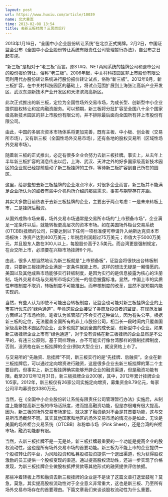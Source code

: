 ```yaml
---
layout: post
url: https://www.huxiu.com/article/10039
name: 北大黄嵩
time: 2013-02-08 13:54
title: 去新三板挂牌？三思而后行
---
```

2013年1月16日，“全国中小企业股份转让系统”在北京正式揭牌。2月2日，中国证监会公布《全国中小企业股份转让系统有限责任公司管理暂行办法》，自公布之日起实施。

“新三板”是相对于“老三板”而言。原STAQ、NET两网系统的挂牌公司和退市公司的股份报价转让，俗称“老三板”。2006年起，中关村科技园区非上市股份有限公司利用代办股份转让系统进行股份报价转让试点，俗称“新三板”。2012年8月，新三板扩容，在中关村科技园区的基础上，将试点范围扩展到上海张江高新产业开发区、武汉东湖新技术产业开发区和天津滨海高新区。

此次正式推出的新三板，定位为全国性场外交易市场，为成长型、创新型中小企业提供股权转让和定向融资服务。可以预期，新三板将分批扩容至全国八十余个国家级高新技术园区的非上市股份有限公司，并不排除最后面向全国所有非上市股份有限公司。

由此，中国的多层次资本市场体系将更加完善，既有主板、中小板、创业板（交易所市场），又有新三板（全国性场外交易市场），还有各地的股权交易所（区域性场外交易市场）。

随着新三板的正式推出，必定有很多企业会努力去新三板挂牌。事实上，从去年上半年新三板扩容的消息传出以后，上海、武汉、天津之外的好多国家级高新技术园区的企业就已经提前启动了新三板挂牌的工作，等待新三板扩容到自己所在的园区。

这里，给那些想去新三板挂牌的企业泼点冷水，对很多企业而言，新三板并不能满足企业所认为的或者有些中介机构所介绍的那些需求，事实与期望存在差距。

其实大多数目前热衷于去新三板挂牌的企业，主要出于两点考虑：一是未来转板上市，二是挂牌后融资。

从国外成熟市场来看，场外交易市场通常是交易所市场的“上市预备市场”，企业满足一定条件以后，就能转板更高层次的资本市场。如在美国场外柜台交易系统(OTCBB)挂牌的公司，只要达到以下任何一项标准便可申请升入纳斯达克资本市场板块：净资产达到400万美元；年税后利润超过75万美元；市值大于5000万美元，并且股东人数在300人以上，每股股价高于2.5美元。而台湾更是强制规定，在台交所上市，必须要在兴柜市场挂牌6个月。

由此，很多人想当然地认为新三板就是“上市预备板”，证监会将很快出台转板制度，只要新三板挂牌企业满足一定条件就能上市。这样的想法无疑是一厢情愿的。美国以及其他成熟市场能够实行转板制度，是因为实行的是信息披露为核心的注册制，场外交易市场与交易所市场实行统一的信息披露标准。显然，中国上市的实质性审核制度不取消，转板制度不可能推出。而审核制度的改革，显然不是短期内能实现的。

当然，有些人认为即使不可能出台转板制度，证监会也可能对新三板挂牌企业的上市实行优先的“绿色通道”，毕竟这些企业接受了券商及投资者的监督，在规范发展方面经过了市场检验。笔者认为监管部门不会实行这种做法，因为有失公平。根据新三板的定位，无法覆盖全国所有的非上市股份公司，相当长一段时间内只覆盖国家级高新技术园区的企业，至多也就扩展到全国的成长型、创新型中小企业。如果新三板挂牌企业上市有“绿色通道”，对于没有资格在新三板挂牌的企业显然是不公平的，有违三公原则。基于同样理由，亦不可能实行像台湾那样的强制挂牌制度，否则，没资格在新三板挂牌的企业(例如大型企业)，就没资格上市了。

与交易所的“先融资、后挂牌”不同，新三板实行的是“先挂牌、后融资”。企业在新三板挂牌后，可以通过定向增资进行融资，这是很多企业去新三板挂牌的第二个主要目的。但事实上，新三板挂牌确实能够开辟企业的融资渠道，但是融资功能有限。截至2012年12月31日，新三板挂牌企业200家，其中，2012年累计挂牌企业105家。2012年，新三板仅有26家公司实施定向增资，募集资金8.79亿元，每家公司平均募资仅3380万元。

当然，在《全国中小企业股份转让系统有限责任公司管理暂行办法》实施后，从制度上能够提高新三板的市场活跃度，进而提高融资功能，但是亦很难有很大提高。因为，新三板的场外交易市场定位，就决定了融资绝对不会是其首要功能，这与交易所市场截然不同。其实其他国家和地区的场外交易市场的情况亦是如此，无论是美国的场外柜台交易系统（OTCBB）和粉单市场（Pink Sheet），还是台湾的兴柜市场，融资功能都有限。

当然，去新三板挂牌不是一无是处。新三板挂牌最重要的一个功能是提高企业的股权流动性，这也是所有场外交易市场的首要功能。新三板为不能上市的企业提供一个股权转让的平台，为风险投资和私募股权投资提供一个退出渠道，也为获得股权激励的员工提供一个股权变现的渠道。通过提高股权流动性，还进一步实现了价格发现，为新三板挂牌企业做股权抵押贷款等其他形式的融资提供评估依据。

那些冲着转板上市和融资去新三板挂牌的企业是不是读了这篇文章打退堂鼓呢？莫急，莫急，其实提高股权流动性对于企业意义非常重大，这也是新三板、乃至所有场外交易市场存在的首要理由。下篇文章我们来谈谈股权流动性为什么重要。

